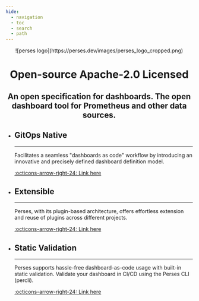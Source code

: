 ```yaml
---
hide:
  - navigation
  - toc
  - search
  - path
---
```


<center>
![perses logo](https://perses.dev/images/perses_logo_cropped.png)

# Open-source Apache-2.0 Licensed

##  An open specification for dashboards. The open dashboard tool for Prometheus and other data sources.
</center>

<div class="grid cards" markdown>

-   ## GitOps Native

    ---

    Facilitates a seamless "dashboards as code" workflow by introducing an innovative and precisely defined dashboard definition model.

    [:octicons-arrow-right-24: Link here](#)

-   ## Extensible

    ---

    Perses, with its plugin-based architecture, offers effortless extension and reuse of plugins across different projects.

    [:octicons-arrow-right-24: Link here](#)

-   ## Static Validation

    ---

    Perses supports hassle-free dashboard-as-code usage with built-in static validation. Validate your dashboard in CI/CD using the Perses CLI (percli).

    [:octicons-arrow-right-24: Link here](#)

</div>